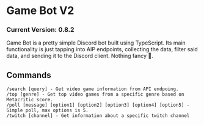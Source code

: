 # Game Bot V2
### Current Version: 0.8.2

Game Bot is a pretty simple Discord bot built using TypeScript. Its main functionality is just tapping into AIP endpoints, collecting the data, filter said data, and sending it to the Discord client. Nothing fancy 🙂.

## Commands
```
/search [query] - Get video game information from API endpoing.
/top [genre] - Get top video games from a specific genre based on Metacritic score.
/poll [message] [option1] [option2] [option3] [option4] [option5] - Simple poll, max options is 5.
/twitch [channel] - Get information about a specific twitch channel
```
